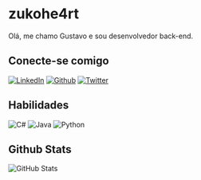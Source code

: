 #  zukohe4rt
Olá, me chamo Gustavo e sou desenvolvedor back-end.


## Conecte-se comigo
[![LinkedIn](https://img.shields.io/badge/LinkedIn-000?style=for-the-badge&logo=linkedin&logoColor=0E76A8)](https://www.linkedin.com/in/gustavo-herold-bender/)
[![Github](https://img.shields.io/badge/Github-000?style=for-the-badge&logo=github)](https://github.com/zukohe4rt/)
[![Twitter](https://img.shields.io/badge/Twitter-000?style=for-the-badge&logo=twitter)](https://twitter.com/zukohe4rt)

## Habilidades
![C#](https://img.shields.io/badge/C%23-000?style=for-the-badge&logo=c-sharp&logoColor=823085)
![Java](https://img.shields.io/badge/Java-000?style=for-the-badge&logo=java)
![Python](https://img.shields.io/badge/Python-000?style=for-the-badge&logo=python)




## Github Stats
![GitHub Stats](https://github-readme-stats.vercel.app/api?username=zukohe4rt&theme=transparent&bg_color=000&border_color=30A3DC&show_icons=true&icon_color=30A3DC&title_color=E94D5F&text_color=FFF)
